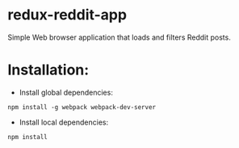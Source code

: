 # redux-reddit-app
Simple Web browser application that loads and filters Reddit posts.

# Installation:

- Install global dependencies:

`npm install -g webpack webpack-dev-server`

- Install local dependencies:

`npm install`
